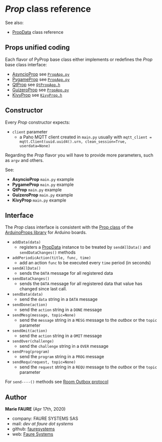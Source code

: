 # *Prop* class reference
See also:
* <a href="PropData.md" target="_blank">PropData</a> class reference

## Props unified coding
Each flavor of PyProp base class either implements or redefines the *Prop* base class interface:
* [AsyncioProp](https://github.com/xcape-io/PyProps/tree/master/AsyncioProp) see <a href="../core/PropApp.py" target="_blank">`PropApp.py`</a>
* [PygameProp](https://github.com/xcape-io/PyProps/tree/master/PygameProp) see <a href="../core/PropApp.py" target="_blank">`PropApp.py`</a>
* [QtProp](https://github.com/xcape-io/PyProps/tree/master/QtProp) see <a href="../core/QtPropApp.py" target="_blank">`QtPropApp.h`</a>
* [GuizeroProp](https://github.com/xcape-io/PyProps/tree/master/GuizeroProp) see <a href="../core/PropApp.py" target="_blank">`PropApp.py`</a>
* [KivyProp](https://github.com/xcape-io/PyProps/tree/master/KivyProp) see <a href="../core/KivyProp.py" target="_blank">`KivyProp.h`</a>


## Constructor
Every *Prop* constructor expects:
* `client` parameter
    - a Paho MQTT client created in `main.py` usually with
    `mqtt_client = mqtt.Client(uuid.uuid4().urn, clean_session=True, userdata=None)`

Regarding the *Prop* flavor you will have to provide more parameters, such as `argv` and others.

See:
* **AsyncioProp** `main.py` example
* **PygameProp** `main.py` example
* **QtProp** `main.py` example
* **GuizeroProp** `main.py` example
* **KivyProp** `main.py` example


## Interface
The *Prop* class interface is consistent with the <a href="https://github.com/xcape-io/ArduinoProps/blob/master/help/Prop.md" target="_blank">Prop class</a> of the <a href="https://github.com/xcape-io/ArduinoProps#arduinoprops-library" target="_blank">ArduinoProps library</a> for Arduino boards.

* `addData(data)`
    -  registers a [PropData](PropData.md) instance to be treated by `sendAllData()` and `sendDataChanges()` methods
* `addPeriodicAction(title, func, time)`
    - add an action `func` to be executed every `time` period (in seconds)
* `sendAllData()`
    - sends the `DATA` message for all registered data
* `sendDataChanges()`
    - sends the `DATA` message for all registered data that value has changed since last call.
* `sendData(data)`
    - send the `data` string in a `DATA` message 
* `sendDone(action)`
    - send the `action` string in a `DONE` message  
* `sendMesg(message, topic=None)`
    - send the `message` string in a `MESG` message to the *outbox* or the `topic` parameter
* `sendOmit(action)`
    - send the `action` string in a `OMIT` message  
* `sendOver(challenge)`
    - send the `challenge` string in a `OVER` message  
* `sendProg(program)`
    - send the `program` string in a `PROG` message  
* `sendRequ(request, topic=None)`
    - send the `request` string in a `REQU` message to the *outbox* or the `topic` parameter

For `send----()` methods see <a href="https://github.com/xcape-io/PyProps/blob/master/PROTOCOL.md" target="_blank">Room Outbox protocol</a>


## Author

**Marie FAURE** (Apr 17th, 2020)
* company: FAURE SYSTEMS SAS
* mail: *dev at faure dot systems*
* github: <a href="https://github.com/fauresystems?tab=repositories" target="_blank">fauresystems</a>
* web: <a href="https://faure.systems/" target="_blank">Faure Systems</a>
